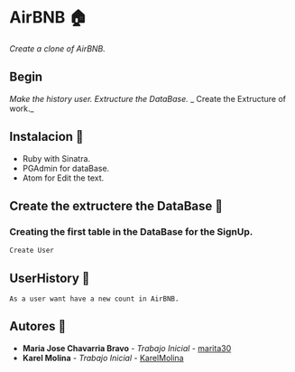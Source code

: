
# AirBNB 🏠
_Create a clone of AirBNB._

## Begin
_Make the history user._
_Extructure the DataBase._
_ Create the Extructure of work._

## Instalacion 🔧
* Ruby with Sinatra.
* PGAdmin for dataBase.
* Atom for Edit the text.

## Create the extructere the DataBase 🔩
### Creating the first table in the DataBase for the SignUp.
```
Create User
```
## UserHistory 📌
```
As a user want have a new count in AirBNB.
```
##  Autores 👥
* **Maria Jose Chavarria Bravo** - *Trabajo Inicial* - [marita30](https://github.com/marita30/MakesrBNB)
* **Karel Molina** - *Trabajo Inicial* - [KarelMolina](https://github.com/karelmolina)
